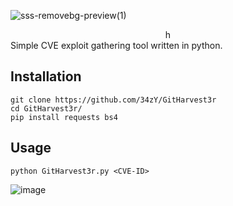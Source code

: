 ![sss-removebg-preview(1)](https://user-images.githubusercontent.com/55347142/235300910-45f49b2f-280b-4146-965e-f3bcc46627d0.png)

<center>h</center>
 Simple CVE exploit gathering tool written in python.

## Installation 
```
git clone https://github.com/34zY/GitHarvest3r
cd GitHarvest3r/
pip install requests bs4
```

## Usage
```
python GitHarvest3r.py <CVE-ID>
```


![image](https://user-images.githubusercontent.com/55347142/235300969-535c457b-5285-4101-b14d-331a60e0f65b.png)
